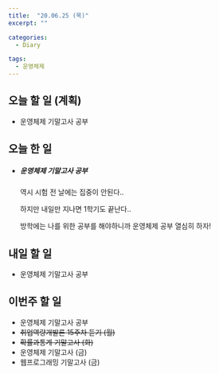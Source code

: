 ```yaml
---
title:  "20.06.25 (목)"
excerpt: ""

categories:
  - Diary

tags:
  - 운영체제
---
```


## 오늘 할 일 (계획)

- 운영체제 기말고사 공부

## 오늘 한 일

- ##### 운영체제 기말고사 공부

  역시 시험 전 날에는 집중이 안된다..

  하지만 내일만 지나면 1학기도 끝난다..
  
  방학에는 나를 위한 공부를 해야하니까 운영체제 공부 열심히 하자!


## 내일 할 일

- 운영체제 기말고사 공부

## 이번주 할 일

- 운영체제 기말고사 공부
- ~~취업역량개발론 15주차 듣기 (월)~~
- ~~확률과통계 기말고사 (화)~~
- 운영체제 기말고사 (금)
- 웹프로그래밍 기말고사 (금)
